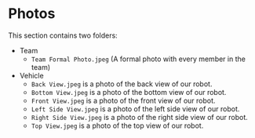 # Photos
This section contains two folders:
 * Team
   - `Team Formal Photo.jpeg` (A formal photo with every member in the team)
 * Vehicle
   - `Back View.jpeg` is a photo of the back view of our robot.
   - `Bottom View.jpeg` is a photo of the bottom view of our robot.
   - `Front View.jpeg` is a photo of the front view of our robot.
   - `Left Side View.jpeg` is a photo of the left side view of our robot.
   - `Right Side View.jpeg` is a photo of the right side view of our robot.
   - `Top View.jpeg` is a photo of the top view of our robot.
